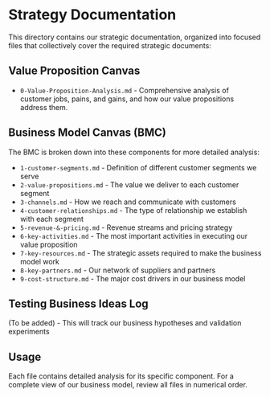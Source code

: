 # Strategy Documentation

This directory contains our strategic documentation, organized into focused files that collectively cover the required strategic documents:

## Value Proposition Canvas

- `0-Value-Proposition-Analysis.md` - Comprehensive analysis of customer jobs, pains, and gains, and how our value propositions address them.

## Business Model Canvas (BMC)

The BMC is broken down into these components for more detailed analysis:

- `1-customer-segments.md` - Definition of different customer segments we serve
- `2-value-propositions.md` - The value we deliver to each customer segment
- `3-channels.md` - How we reach and communicate with customers
- `4-customer-relationships.md` - The type of relationship we establish with each segment
- `5-revenue-&-pricing.md` - Revenue streams and pricing strategy
- `6-key-activities.md` - The most important activities in executing our value proposition
- `7-key-resources.md` - The strategic assets required to make the business model work
- `8-key-partners.md` - Our network of suppliers and partners
- `9-cost-structure.md` - The major cost drivers in our business model

## Testing Business Ideas Log

(To be added) - This will track our business hypotheses and validation experiments

## Usage

Each file contains detailed analysis for its specific component. For a complete view of our business model, review all files in numerical order.
